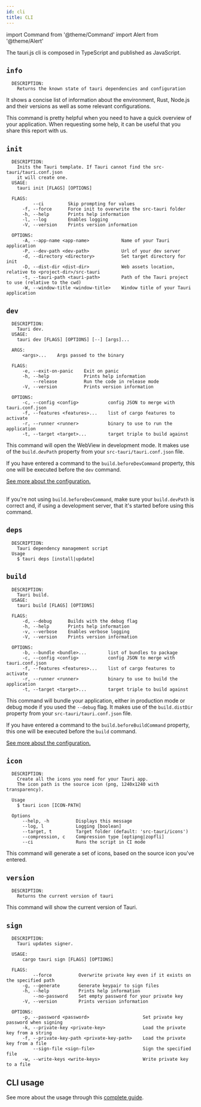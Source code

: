 ```yaml
---
id: cli
title: CLI
---
```


import Command from '@theme/Command'
import Alert from '@theme/Alert'


The tauri.js cli is composed in TypeScript and published as JavaScript. 

## `info`

<Command name="info" />

```
  DESCRIPTION:
    Returns the known state of tauri dependencies and configuration
```

It shows a concise list of information about the environment, Rust, Node.js and their versions as well as some relevant configurations.

<Alert title="Note" icon="info-alt">
This command is pretty helpful when you need to have a quick overview of your application. When requesting some help, it can be useful that you share this report with us.
</Alert>

## `init`

<Command name="init" />

```
  DESCRIPTION:
    Inits the Tauri template. If Tauri cannot find the src-tauri/tauri.conf.json
    it will create one.
  USAGE:
    tauri init [FLAGS] [OPTIONS]

  FLAGS:
          --ci         Skip prompting for values
      -f, --force      Force init to overwrite the src-tauri folder
      -h, --help       Prints help information
      -l, --log        Enables logging
      -V, --version    Prints version information

  OPTIONS:
      -A, --app-name <app-name>            Name of your Tauri application
      -P, --dev-path <dev-path>            Url of your dev server
      -d, --directory <directory>          Set target directory for init
      -D, --dist-dir <dist-dir>            Web assets location, relative to <project-dir>/src-tauri
      -t, --tauri-path <tauri-path>        Path of the Tauri project to use (relative to the cwd)
      -W, --window-title <window-title>    Window title of your Tauri application
```

## `dev`

<Command name="dev" />

```
  DESCRIPTION:
    Tauri dev.
  USAGE:
    tauri dev [FLAGS] [OPTIONS] [--] [args]...

  ARGS:
      <args>...    Args passed to the binary

  FLAGS:
      -e, --exit-on-panic    Exit on panic
      -h, --help             Prints help information
          --release          Run the code in release mode
      -V, --version          Prints version information

  OPTIONS:
      -c, --config <config>           config JSON to merge with tauri.conf.json
      -f, --features <features>...    list of cargo features to activate
      -r, --runner <runner>           binary to use to run the application
      -t, --target <target>...        target triple to build against
```

This command will open the WebView in development mode. It makes use of the `build.devPath` property from your `src-tauri/tauri.conf.json` file.

If you have entered a command to the `build.beforeDevCommand` property, this one will be executed before the `dev` command.

<a href="/docs/api/config#build">See more about the configuration.</a><br/><br/>

<Alert title="Troubleshooting" type="warning" icon="alert">

If you're not using `build.beforeDevCommand`, make sure your `build.devPath` is correct and, if using a development server, that it's started before using this command.
</Alert>

## `deps`

<Command name="deps" />

```
  DESCRIPTION:
    Tauri dependency management script
  Usage
    $ tauri deps [install|update]
```


## `build`

<Command name="build" />

```
  DESCRIPTION:
    Tauri build.
  USAGE:
    tauri build [FLAGS] [OPTIONS]

  FLAGS:
      -d, --debug      Builds with the debug flag
      -h, --help       Prints help information
      -v, --verbose    Enables verbose logging
      -V, --version    Prints version information

  OPTIONS:
      -b, --bundle <bundle>...        list of bundles to package
      -c, --config <config>           config JSON to merge with tauri.conf.json
      -f, --features <features>...    list of cargo features to activate
      -r, --runner <runner>           binary to use to build the application
      -t, --target <target>...        target triple to build against
```

This command will bundle your application, either in production mode or debug mode if you used the `--debug` flag. It makes use of the `build.distDir` property from your `src-tauri/tauri.conf.json` file.

If you have entered a command to the `build.beforeBuildCommand` property, this one will be executed before the `build` command.

<a href="/docs/api/config#build">See more about the configuration.</a>

## `icon`

<Command name="icon" />

```
  DESCRIPTION:
    Create all the icons you need for your Tauri app.
    The icon path is the source icon (png, 1240x1240 with transparency).

  Usage
    $ tauri icon [ICON-PATH]

  Options
      --help, -h          Displays this message
      --log, l            Logging [boolean]
      --target, t         Target folder (default: 'src-tauri/icons')
      --compression, c    Compression type [optipng|zopfli]
      --ci                Runs the script in CI mode
```

This command will generate a set of icons, based on the source icon you've entered.

## `version`

<Command name="--version" />

```
  DESCRIPTION:
    Returns the current version of tauri
```

This command will show the current version of Tauri.

## `sign`

<Command name="sign" />

```
  DESCRIPTION:
    Tauri updates signer.

  USAGE:
      cargo tauri sign [FLAGS] [OPTIONS]

  FLAGS:
          --force          Overwrite private key even if it exists on the specified path
      -g, --generate       Generate keypair to sign files
      -h, --help           Prints help information
          --no-password    Set empty password for your private key
      -V, --version        Prints version information

  OPTIONS:
      -p, --password <password>                    Set private key password when signing
      -k, --private-key <private-key>              Load the private key from a string
      -f, --private-key-path <private-key-path>    Load the private key from a file
          --sign-file <sign-file>                  Sign the specified file
      -w, --write-keys <write-keys>                Write private key to a file
```

## CLI usage

See more about the usage through this [complete guide](/docs/usage/development/integration).
